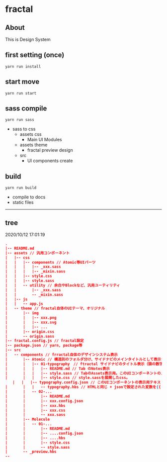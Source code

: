 # fractal

## About

This is Design System

## first setting (once)

```
yarn run install
```

## start move

```
yarn run start
```

## sass compile

```
yarn run sass
```

- sass to css
    - assets css
      - Main UI Modules
    - assets theme
      - fractal preview design
    - src
      - UI components create


## build

```
yarn run build
```

- compile to docs
- static files


---

## tree

2020/10/12 17:01:19

```json
.
|-- README.md
|-- assets // 汎用コンポーネント
|   |-- css
|   |   |-- components // Atomic等UIパーツ
|   |   |   |-- _xxx.sass
|   |   |   |-- _mixin.sass
|   |   |-- style.css
|   |   |-- style.sass
|   |   -- utility // 余白やBlockなど、汎用ユーティリティ
|   |       |-- _xxx.sass
|   |       -- _mixin.sass
|   |-- js
|   |   -- app.js
|   -- theme // fractal自体のUIテーマ、オリジナル
|       |-- img
|       |   |-- xxx.png
|       |   |-- xxx.svg
|       |   |-- ...
|       |-- origin.css
|       -- origin.sass
|-- fractal.config.js // fractal設定
|-- package.json // yarn, package等
|-- src
|   -- components // frractal自体のデザインシステム表示
|       |-- Atomic // 構造別のフォルダ分け、サイドナビのメインタイトルとして表示される
|       |   |-- 01-typography　// ftractal サイドナビのタイトル表示（頭の数字は表示順設定用で表示はされない）
|       |   |   |-- README.md // Tab のNotes表示
|       |   |   |-- style.sass // TabのAssets表示用。このUIコンポーネントのメインSassをassetsからimportしてくる
|       |   |   |-- style.css // style.sassを展開したcss。
　　|   |   |-- typography.config.json // このUIコンポーネントの表示用テキスト設定。map/in のように繰り返し表示が可能。
|       |   |   -- typography.hbs // HTMLと同じ + jsonで設定された変数を{{ hoge }}で表示可能。
|       |   -- 02-...
|       |       |-- README.md
|       |       |-- xxx.config.json
|       |       |-- xxx.hbs
|       |       |-- xxx.css
|       |       -- xxx.sass
|       |-- Molecule
|       |   -- 01-...
|       |       |-- README.md
|       |       |-- ....config.json
|       |       |-- ....hbs
|       |       |-- style.css
|       |       -- style.sass
|       -- _preview.hbs
--
```
